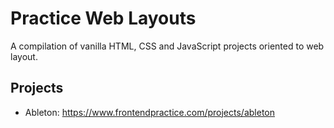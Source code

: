 # Practice Web Layouts

A compilation of vanilla HTML, CSS and JavaScript projects oriented to web layout.

## Projects

- Ableton: <https://www.frontendpractice.com/projects/ableton>
